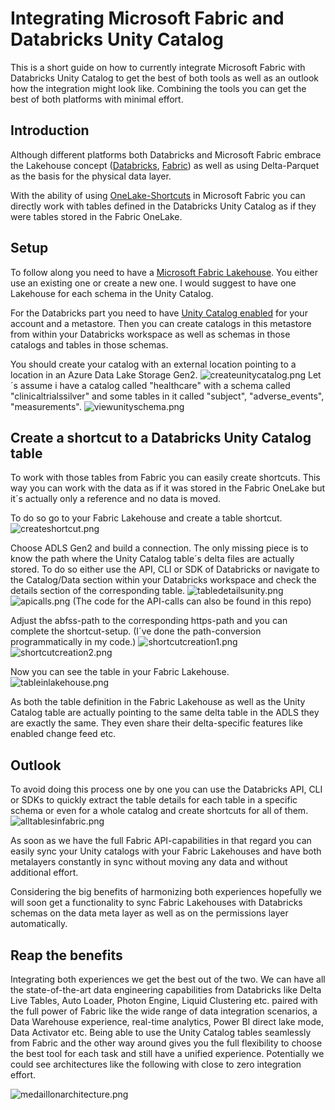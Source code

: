 # Integrating Microsoft Fabric and Databricks Unity Catalog

This is a short guide on how to currently integrate Microsoft Fabric with Databricks Unity Catalog to get the best of both tools as well as an outlook how the integration might look like. Combining the tools you can get the best of both platforms with minimal effort. 

## Introduction

Although different platforms both Databricks and Microsoft Fabric embrace the Lakehouse concept ([Databricks](https://www.databricks.com/blog/2020/01/30/what-is-a-data-lakehouse.html), [Fabric](https://learn.microsoft.com/en-us/fabric/data-engineering/lakehouse-overview)) as well as using Delta-Parquet as the basis for the physical data layer.  

With the ability of using [OneLake-Shortcuts](https://learn.microsoft.com/en-us/fabric/onelake/onelake-shortcuts) in Microsoft Fabric you can directly work with tables defined in the Databricks Unity Catalog as if they were tables stored in the Fabric OneLake.  

## Setup

To follow along you need to have a [Microsoft Fabric Lakehouse](https://learn.microsoft.com/en-us/fabric/onelake/create-lakehouse-onelake). You either use an existing  one or create a new one. I would suggest to have one Lakehouse for each schema in the Unity Catalog.  

For the Databricks part you need to have [Unity Catalog enabled](https://learn.microsoft.com/en-gb/azure/databricks/data-governance/unity-catalog/get-started) for your account and a metastore. Then you can create catalogs in this metastore from within your Databricks workspace as well as schemas in those catalogs and tables in those schemas.  

You should create your catalog with an external location pointing to a location in an Azure Data Lake Storage Gen2. 
![createunitycatalog.png](media/createunitycatalog.png)
Let´s assume i have a catalog called "healthcare" with a schema called "clinicaltrialssilver" and some tables in it called "subject", "adverse_events", "measurements".
![viewunityschema.png](media/viewunityschema.png)
 
## Create a shortcut to a Databricks Unity Catalog table

To work with those tables from Fabric you can easily create shortcuts. This way you can work with the data as if it was stored in the Fabric OneLake but it´s actually only a reference and no data is moved.  

To do so go to your Fabric Lakehouse and create a table shortcut.  
![createshortcut.png](media/createshortcut.png)

Choose ADLS Gen2 and build a connection. The only missing piece is to know the path where the Unity Catalog table´s delta files are actually stored. 
To do so either use the API, CLI or SDK of Databricks or navigate to the Catalog/Data section within your Databricks workspace and check the details section of the corresponding table.
![tabledetailsunity.png](media/tabledetailsunity.png)
![apicalls.png](media/apicalls.png)
(The code for the API-calls can also be found in this repo)

Adjust the abfss-path to the corresponding https-path and you can complete the shortcut-setup. (I´ve done the path-conversion programmatically in my code.)
![shortcutcreation1.png](media/shortcutcreation1.png)
![shortcutcreation2.png](media/shortcutcreation1.png)

Now you can see the table in your Fabric Lakehouse.
![tableinlakehouse.png](media/tableinlakehouse.png)

As both the table definition in the Fabric Lakehouse as well as the Unity Catalog table are actually pointing to the same delta table in the ADLS they are exactly the same. They even share their delta-specific features like enabled change feed etc.

## Outlook

To avoid doing this process one by one you can use the Databricks API, CLI or SDKs to quickly extract the table details for each table in a specific schema or even for a whole catalog and create shortcuts for all of them.
![alltablesinfabric.png](media/alltablesinfabric.png)

As soon as we have the full Fabric API-capabilities in that regard you can easily sync your Unity catalogs with your Fabric Lakehouses and have both metalayers constantly in sync without moving any data and without additional effort.
 
Considering the big benefits of harmonizing both experiences hopefully we will soon get a functionality to sync Fabric Lakehouses with Databricks schemas on the data meta layer as well as on the permissions layer automatically.

## Reap the benefits

Integrating both experiences we get the best out of the two. We can have all the state-of-the-art data engineering capabilities from Databricks like Delta Live Tables, Auto Loader, Photon Engine, Liquid Clustering etc. paired with the full power of Fabric like the wide range of data integration scenarios, a Data Warehouse experience, real-time analytics, Power BI direct lake mode, Data Activator etc. 
Being able to use the Unity Catalog tables seamlessly from Fabric and the other way around gives you the full flexibility to choose the best tool for each task and still have a unified experience. 
Potentially we could see architectures like the following with close to zero integration effort.

![medaillonarchitecture.png](media/medaillonarchitecture.png)
